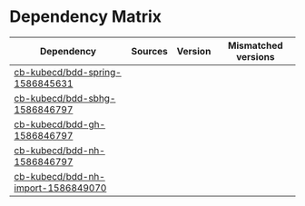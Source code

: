 # Dependency Matrix

Dependency | Sources | Version | Mismatched versions
---------- | ------- | ------- | -------------------
[cb-kubecd/bdd-spring-1586845631](https://github.com/cb-kubecd/bdd-spring-1586845631.git) |  | []() | 
[cb-kubecd/bdd-sbhg-1586846797](https://github.com/cb-kubecd/bdd-sbhg-1586846797.git) |  | []() | 
[cb-kubecd/bdd-gh-1586846797](https://github.com/cb-kubecd/bdd-gh-1586846797.git) |  | []() | 
[cb-kubecd/bdd-nh-1586846797](https://github.com/cb-kubecd/bdd-nh-1586846797.git) |  | []() | 
[cb-kubecd/bdd-nh-import-1586849070](https://github.com/cb-kubecd/bdd-nh-import-1586849070.git) |  | []() | 
